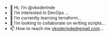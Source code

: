 - 👋 Hi, I’m @vkoderinde
- 👀 I’m interested in DevOps ...
- 🌱 I’m currently learning terraform...
- 💞️ I’m looking to collaborate on  writing scripts...
- 📫 How to reach me vkoderinde@gmail.com...

<!---
vkoderinde/vkoderinde is a ✨ special ✨ repository because its `README.md` (this file) appears on your GitHub profile.
You can click the Preview link to take a look at your changes.
--->
